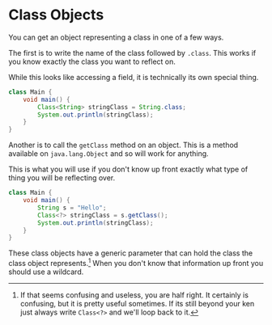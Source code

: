 # Class Objects

You can get an object representing a class in one of a few ways.

The first is to write the name of the class followed by `.class`.
This works if you know exactly the class you want to reflect on.

While this looks like accessing a field, it is technically its own
special thing.

```java
class Main {
    void main() {
        Class<String> stringClass = String.class;
        System.out.println(stringClass);
    }
}
```

Another is to call the `getClass` method on an object. This
is a method available on `java.lang.Object` and so will work for
anything.

This is what you will use if you don't know up front exactly what
type of thing you will be reflecting over.

```java
class Main {
    void main() {
        String s = "Hello";
        Class<?> stringClass = s.getClass();
        System.out.println(stringClass);
    }
}
```

These class objects have a generic parameter that can hold the class the
class object represents.[^ifconfused] When you don't know that information
up front you should use a wildcard.


[^ifconfused]: If that seems confusing and useless, you are half
right. It certainly is confusing, but it is pretty useful sometimes.
If its still beyond your ken just always write `Class<?>` and we'll
loop back to it.